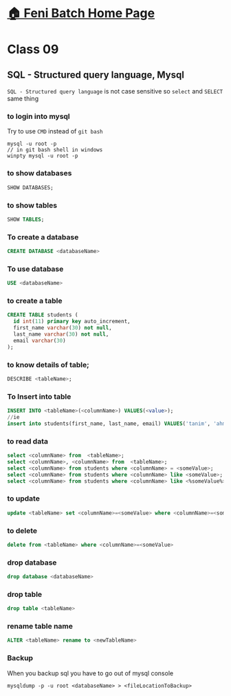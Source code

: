 # [:house: Feni Batch Home Page](http://poloey.github.io/feni)
# Class 09
## SQL - Structured query language, Mysql 
`SQL - Structured query language` is not case sensitive     so `select` and `SELECT` same thing

### to login into mysql
Try to use `CMD` instead of `git bash`
~~~
mysql -u root -p
// in git bash shell in windows
winpty mysql -u root -p
~~~

### to show databases
~~~sql
SHOW DATABASES;
~~~

### to show tables
~~~sql
SHOW TABLES;
~~~

### To create a database
~~~sql
CREATE DATABASE <databaseName>
~~~
### To use database  
~~~sql
USE <databaseName>
~~~

### to create a table
~~~sql
CREATE TABLE students (
  id int(11) primary key auto_increment,
  first_name varchar(30) not null,
  last_name varchar(30) not null,
  email varchar(30)
);
~~~

### to know details of table;
~~~sql
DESCRIBE <tableName>;
~~~

### To Insert into table
~~~sql
INSERT INTO <tableName>(<columnName>) VALUES(<value>);
//ie
insert into students(first_name, last_name, email) VALUES('tanim', 'ahmed', 'tanim@gmail.com');
~~~

### to read data
~~~sql
select <columnName> from  <tableName>;
select <columnName>, <columnName> from  <tableName>;
select <columnName> from students where <columnName> = <someValue>;
select <columnName> from students where <columnName> like <someValue>;
select <columnName> from students where <columnName> like <%someValue%>;
~~~

### to update
~~~sql
update <tableName> set <columnName>=<someValue> where <columnName>=<someValue>
~~~

### to delete
~~~sql
delete from <tableName> where <columnName>=<someValue>
~~~

### drop  database
~~~sql
drop database <databaseName>
~~~
### drop  table
~~~sql
drop table <tableName>
~~~

### rename table name
~~~sql
ALTER <tableName> rename to <newTableName>
~~~

### Backup 
When you backup sql you have to go out of mysql console
~~~
mysqldump -p -u root <databaseName> > <fileLocationToBackup>
~~~


